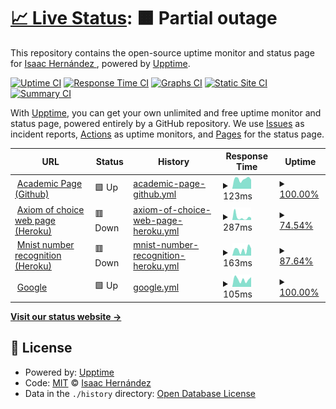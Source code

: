 # [📈 Live Status](https://demo.upptime.js.org): <!--live status--> **🟧 Partial outage**

This repository contains the open-source uptime monitor and status page for [Isaac Hernández ](https://axiom-of-choice.herokuapp.com/), powered by [Upptime](https://github.com/upptime/upptime).

[![Uptime CI](https://github.com/axiom-of-choice/uptime/workflows/Uptime%20CI/badge.svg)](https://github.com/axiom-of-choice/uptime/actions?query=workflow%3A%22Uptime+CI%22)
[![Response Time CI](https://github.com/axiom-of-choice/uptime/workflows/Response%20Time%20CI/badge.svg)](https://github.com/axiom-of-choice/uptime/actions?query=workflow%3A%22Response+Time+CI%22)
[![Graphs CI](https://github.com/axiom-of-choice/uptime/workflows/Graphs%20CI/badge.svg)](https://github.com/axiom-of-choice/uptime/actions?query=workflow%3A%22Graphs+CI%22)
[![Static Site CI](https://github.com/axiom-of-choice/uptime/workflows/Static%20Site%20CI/badge.svg)](https://github.com/axiom-of-choice/uptime/actions?query=workflow%3A%22Static+Site+CI%22)
[![Summary CI](https://github.com/axiom-of-choice/uptime/workflows/Summary%20CI/badge.svg)](https://github.com/axiom-of-choice/uptime/actions?query=workflow%3A%22Summary+CI%22)

With [Upptime](https://upptime.js.org), you can get your own unlimited and free uptime monitor and status page, powered entirely by a GitHub repository. We use [Issues](https://github.com/axiom-of-choice/uptime/issues) as incident reports, [Actions](https://github.com/axiom-of-choice/uptime/actions) as uptime monitors, and [Pages](https://demo.upptime.js.org) for the status page.

<!--start: status pages-->
<!-- This summary is generated by Upptime (https://github.com/upptime/upptime) -->
<!-- Do not edit this manually, your changes will be overwritten -->
<!-- prettier-ignore -->
| URL | Status | History | Response Time | Uptime |
| --- | ------ | ------- | ------------- | ------ |
| <img alt="" src="https://favicons.githubusercontent.com/axiom-of-choice.github.io" height="13"> [Academic Page (Github)](https://axiom-of-choice.github.io/) | 🟩 Up | [academic-page-github.yml](https://github.com/axiom-of-choice/uptime/commits/HEAD/history/academic-page-github.yml) | <details><summary><img alt="Response time graph" src="./graphs/academic-page-github/response-time-week.png" height="20"> 123ms</summary><br><a href="https://demo.upptime.js.org/history/academic-page-github"><img alt="Response time 103" src="https://img.shields.io/endpoint?url=https%3A%2F%2Fraw.githubusercontent.com%2Faxiom-of-choice%2Fuptime%2FHEAD%2Fapi%2Facademic-page-github%2Fresponse-time.json"></a><br><a href="https://demo.upptime.js.org/history/academic-page-github"><img alt="24-hour response time 114" src="https://img.shields.io/endpoint?url=https%3A%2F%2Fraw.githubusercontent.com%2Faxiom-of-choice%2Fuptime%2FHEAD%2Fapi%2Facademic-page-github%2Fresponse-time-day.json"></a><br><a href="https://demo.upptime.js.org/history/academic-page-github"><img alt="7-day response time 123" src="https://img.shields.io/endpoint?url=https%3A%2F%2Fraw.githubusercontent.com%2Faxiom-of-choice%2Fuptime%2FHEAD%2Fapi%2Facademic-page-github%2Fresponse-time-week.json"></a><br><a href="https://demo.upptime.js.org/history/academic-page-github"><img alt="30-day response time 98" src="https://img.shields.io/endpoint?url=https%3A%2F%2Fraw.githubusercontent.com%2Faxiom-of-choice%2Fuptime%2FHEAD%2Fapi%2Facademic-page-github%2Fresponse-time-month.json"></a><br><a href="https://demo.upptime.js.org/history/academic-page-github"><img alt="1-year response time 103" src="https://img.shields.io/endpoint?url=https%3A%2F%2Fraw.githubusercontent.com%2Faxiom-of-choice%2Fuptime%2FHEAD%2Fapi%2Facademic-page-github%2Fresponse-time-year.json"></a></details> | <details><summary><a href="https://demo.upptime.js.org/history/academic-page-github">100.00%</a></summary><a href="https://demo.upptime.js.org/history/academic-page-github"><img alt="All-time uptime 100.00%" src="https://img.shields.io/endpoint?url=https%3A%2F%2Fraw.githubusercontent.com%2Faxiom-of-choice%2Fuptime%2FHEAD%2Fapi%2Facademic-page-github%2Fuptime.json"></a><br><a href="https://demo.upptime.js.org/history/academic-page-github"><img alt="24-hour uptime 100.00%" src="https://img.shields.io/endpoint?url=https%3A%2F%2Fraw.githubusercontent.com%2Faxiom-of-choice%2Fuptime%2FHEAD%2Fapi%2Facademic-page-github%2Fuptime-day.json"></a><br><a href="https://demo.upptime.js.org/history/academic-page-github"><img alt="7-day uptime 100.00%" src="https://img.shields.io/endpoint?url=https%3A%2F%2Fraw.githubusercontent.com%2Faxiom-of-choice%2Fuptime%2FHEAD%2Fapi%2Facademic-page-github%2Fuptime-week.json"></a><br><a href="https://demo.upptime.js.org/history/academic-page-github"><img alt="30-day uptime 100.00%" src="https://img.shields.io/endpoint?url=https%3A%2F%2Fraw.githubusercontent.com%2Faxiom-of-choice%2Fuptime%2FHEAD%2Fapi%2Facademic-page-github%2Fuptime-month.json"></a><br><a href="https://demo.upptime.js.org/history/academic-page-github"><img alt="1-year uptime 100.00%" src="https://img.shields.io/endpoint?url=https%3A%2F%2Fraw.githubusercontent.com%2Faxiom-of-choice%2Fuptime%2FHEAD%2Fapi%2Facademic-page-github%2Fuptime-year.json"></a></details>
| <img alt="" src="https://favicons.githubusercontent.com/axiom-of-choice.herokuapp.com" height="13"> [Axiom of choice web page (Heroku)](https://axiom-of-choice.herokuapp.com/) | 🟥 Down | [axiom-of-choice-web-page-heroku.yml](https://github.com/axiom-of-choice/uptime/commits/HEAD/history/axiom-of-choice-web-page-heroku.yml) | <details><summary><img alt="Response time graph" src="./graphs/axiom-of-choice-web-page-heroku/response-time-week.png" height="20"> 287ms</summary><br><a href="https://demo.upptime.js.org/history/axiom-of-choice-web-page-heroku"><img alt="Response time 413" src="https://img.shields.io/endpoint?url=https%3A%2F%2Fraw.githubusercontent.com%2Faxiom-of-choice%2Fuptime%2FHEAD%2Fapi%2Faxiom-of-choice-web-page-heroku%2Fresponse-time.json"></a><br><a href="https://demo.upptime.js.org/history/axiom-of-choice-web-page-heroku"><img alt="24-hour response time 223" src="https://img.shields.io/endpoint?url=https%3A%2F%2Fraw.githubusercontent.com%2Faxiom-of-choice%2Fuptime%2FHEAD%2Fapi%2Faxiom-of-choice-web-page-heroku%2Fresponse-time-day.json"></a><br><a href="https://demo.upptime.js.org/history/axiom-of-choice-web-page-heroku"><img alt="7-day response time 287" src="https://img.shields.io/endpoint?url=https%3A%2F%2Fraw.githubusercontent.com%2Faxiom-of-choice%2Fuptime%2FHEAD%2Fapi%2Faxiom-of-choice-web-page-heroku%2Fresponse-time-week.json"></a><br><a href="https://demo.upptime.js.org/history/axiom-of-choice-web-page-heroku"><img alt="30-day response time 449" src="https://img.shields.io/endpoint?url=https%3A%2F%2Fraw.githubusercontent.com%2Faxiom-of-choice%2Fuptime%2FHEAD%2Fapi%2Faxiom-of-choice-web-page-heroku%2Fresponse-time-month.json"></a><br><a href="https://demo.upptime.js.org/history/axiom-of-choice-web-page-heroku"><img alt="1-year response time 413" src="https://img.shields.io/endpoint?url=https%3A%2F%2Fraw.githubusercontent.com%2Faxiom-of-choice%2Fuptime%2FHEAD%2Fapi%2Faxiom-of-choice-web-page-heroku%2Fresponse-time-year.json"></a></details> | <details><summary><a href="https://demo.upptime.js.org/history/axiom-of-choice-web-page-heroku">74.54%</a></summary><a href="https://demo.upptime.js.org/history/axiom-of-choice-web-page-heroku"><img alt="All-time uptime 93.12%" src="https://img.shields.io/endpoint?url=https%3A%2F%2Fraw.githubusercontent.com%2Faxiom-of-choice%2Fuptime%2FHEAD%2Fapi%2Faxiom-of-choice-web-page-heroku%2Fuptime.json"></a><br><a href="https://demo.upptime.js.org/history/axiom-of-choice-web-page-heroku"><img alt="24-hour uptime 0.00%" src="https://img.shields.io/endpoint?url=https%3A%2F%2Fraw.githubusercontent.com%2Faxiom-of-choice%2Fuptime%2FHEAD%2Fapi%2Faxiom-of-choice-web-page-heroku%2Fuptime-day.json"></a><br><a href="https://demo.upptime.js.org/history/axiom-of-choice-web-page-heroku"><img alt="7-day uptime 74.54%" src="https://img.shields.io/endpoint?url=https%3A%2F%2Fraw.githubusercontent.com%2Faxiom-of-choice%2Fuptime%2FHEAD%2Fapi%2Faxiom-of-choice-web-page-heroku%2Fuptime-week.json"></a><br><a href="https://demo.upptime.js.org/history/axiom-of-choice-web-page-heroku"><img alt="30-day uptime 94.14%" src="https://img.shields.io/endpoint?url=https%3A%2F%2Fraw.githubusercontent.com%2Faxiom-of-choice%2Fuptime%2FHEAD%2Fapi%2Faxiom-of-choice-web-page-heroku%2Fuptime-month.json"></a><br><a href="https://demo.upptime.js.org/history/axiom-of-choice-web-page-heroku"><img alt="1-year uptime 93.12%" src="https://img.shields.io/endpoint?url=https%3A%2F%2Fraw.githubusercontent.com%2Faxiom-of-choice%2Fuptime%2FHEAD%2Fapi%2Faxiom-of-choice-web-page-heroku%2Fuptime-year.json"></a></details>
| <img alt="" src="https://favicons.githubusercontent.com/num-recognizer.herokuapp.com" height="13"> [Mnist number recognition (Heroku)](https://num-recognizer.herokuapp.com/) | 🟥 Down | [mnist-number-recognition-heroku.yml](https://github.com/axiom-of-choice/uptime/commits/HEAD/history/mnist-number-recognition-heroku.yml) | <details><summary><img alt="Response time graph" src="./graphs/mnist-number-recognition-heroku/response-time-week.png" height="20"> 163ms</summary><br><a href="https://demo.upptime.js.org/history/mnist-number-recognition-heroku"><img alt="Response time 511" src="https://img.shields.io/endpoint?url=https%3A%2F%2Fraw.githubusercontent.com%2Faxiom-of-choice%2Fuptime%2FHEAD%2Fapi%2Fmnist-number-recognition-heroku%2Fresponse-time.json"></a><br><a href="https://demo.upptime.js.org/history/mnist-number-recognition-heroku"><img alt="24-hour response time 196" src="https://img.shields.io/endpoint?url=https%3A%2F%2Fraw.githubusercontent.com%2Faxiom-of-choice%2Fuptime%2FHEAD%2Fapi%2Fmnist-number-recognition-heroku%2Fresponse-time-day.json"></a><br><a href="https://demo.upptime.js.org/history/mnist-number-recognition-heroku"><img alt="7-day response time 163" src="https://img.shields.io/endpoint?url=https%3A%2F%2Fraw.githubusercontent.com%2Faxiom-of-choice%2Fuptime%2FHEAD%2Fapi%2Fmnist-number-recognition-heroku%2Fresponse-time-week.json"></a><br><a href="https://demo.upptime.js.org/history/mnist-number-recognition-heroku"><img alt="30-day response time 577" src="https://img.shields.io/endpoint?url=https%3A%2F%2Fraw.githubusercontent.com%2Faxiom-of-choice%2Fuptime%2FHEAD%2Fapi%2Fmnist-number-recognition-heroku%2Fresponse-time-month.json"></a><br><a href="https://demo.upptime.js.org/history/mnist-number-recognition-heroku"><img alt="1-year response time 511" src="https://img.shields.io/endpoint?url=https%3A%2F%2Fraw.githubusercontent.com%2Faxiom-of-choice%2Fuptime%2FHEAD%2Fapi%2Fmnist-number-recognition-heroku%2Fresponse-time-year.json"></a></details> | <details><summary><a href="https://demo.upptime.js.org/history/mnist-number-recognition-heroku">87.64%</a></summary><a href="https://demo.upptime.js.org/history/mnist-number-recognition-heroku"><img alt="All-time uptime 75.97%" src="https://img.shields.io/endpoint?url=https%3A%2F%2Fraw.githubusercontent.com%2Faxiom-of-choice%2Fuptime%2FHEAD%2Fapi%2Fmnist-number-recognition-heroku%2Fuptime.json"></a><br><a href="https://demo.upptime.js.org/history/mnist-number-recognition-heroku"><img alt="24-hour uptime 100.00%" src="https://img.shields.io/endpoint?url=https%3A%2F%2Fraw.githubusercontent.com%2Faxiom-of-choice%2Fuptime%2FHEAD%2Fapi%2Fmnist-number-recognition-heroku%2Fuptime-day.json"></a><br><a href="https://demo.upptime.js.org/history/mnist-number-recognition-heroku"><img alt="7-day uptime 87.64%" src="https://img.shields.io/endpoint?url=https%3A%2F%2Fraw.githubusercontent.com%2Faxiom-of-choice%2Fuptime%2FHEAD%2Fapi%2Fmnist-number-recognition-heroku%2Fuptime-week.json"></a><br><a href="https://demo.upptime.js.org/history/mnist-number-recognition-heroku"><img alt="30-day uptime 72.76%" src="https://img.shields.io/endpoint?url=https%3A%2F%2Fraw.githubusercontent.com%2Faxiom-of-choice%2Fuptime%2FHEAD%2Fapi%2Fmnist-number-recognition-heroku%2Fuptime-month.json"></a><br><a href="https://demo.upptime.js.org/history/mnist-number-recognition-heroku"><img alt="1-year uptime 75.97%" src="https://img.shields.io/endpoint?url=https%3A%2F%2Fraw.githubusercontent.com%2Faxiom-of-choice%2Fuptime%2FHEAD%2Fapi%2Fmnist-number-recognition-heroku%2Fuptime-year.json"></a></details>
| <img alt="" src="https://favicons.githubusercontent.com/www.google.com" height="13"> [Google](https://www.google.com) | 🟩 Up | [google.yml](https://github.com/axiom-of-choice/uptime/commits/HEAD/history/google.yml) | <details><summary><img alt="Response time graph" src="./graphs/google/response-time-week.png" height="20"> 105ms</summary><br><a href="https://demo.upptime.js.org/history/google"><img alt="Response time 110" src="https://img.shields.io/endpoint?url=https%3A%2F%2Fraw.githubusercontent.com%2Faxiom-of-choice%2Fuptime%2FHEAD%2Fapi%2Fgoogle%2Fresponse-time.json"></a><br><a href="https://demo.upptime.js.org/history/google"><img alt="24-hour response time 138" src="https://img.shields.io/endpoint?url=https%3A%2F%2Fraw.githubusercontent.com%2Faxiom-of-choice%2Fuptime%2FHEAD%2Fapi%2Fgoogle%2Fresponse-time-day.json"></a><br><a href="https://demo.upptime.js.org/history/google"><img alt="7-day response time 105" src="https://img.shields.io/endpoint?url=https%3A%2F%2Fraw.githubusercontent.com%2Faxiom-of-choice%2Fuptime%2FHEAD%2Fapi%2Fgoogle%2Fresponse-time-week.json"></a><br><a href="https://demo.upptime.js.org/history/google"><img alt="30-day response time 99" src="https://img.shields.io/endpoint?url=https%3A%2F%2Fraw.githubusercontent.com%2Faxiom-of-choice%2Fuptime%2FHEAD%2Fapi%2Fgoogle%2Fresponse-time-month.json"></a><br><a href="https://demo.upptime.js.org/history/google"><img alt="1-year response time 110" src="https://img.shields.io/endpoint?url=https%3A%2F%2Fraw.githubusercontent.com%2Faxiom-of-choice%2Fuptime%2FHEAD%2Fapi%2Fgoogle%2Fresponse-time-year.json"></a></details> | <details><summary><a href="https://demo.upptime.js.org/history/google">100.00%</a></summary><a href="https://demo.upptime.js.org/history/google"><img alt="All-time uptime 100.00%" src="https://img.shields.io/endpoint?url=https%3A%2F%2Fraw.githubusercontent.com%2Faxiom-of-choice%2Fuptime%2FHEAD%2Fapi%2Fgoogle%2Fuptime.json"></a><br><a href="https://demo.upptime.js.org/history/google"><img alt="24-hour uptime 100.00%" src="https://img.shields.io/endpoint?url=https%3A%2F%2Fraw.githubusercontent.com%2Faxiom-of-choice%2Fuptime%2FHEAD%2Fapi%2Fgoogle%2Fuptime-day.json"></a><br><a href="https://demo.upptime.js.org/history/google"><img alt="7-day uptime 100.00%" src="https://img.shields.io/endpoint?url=https%3A%2F%2Fraw.githubusercontent.com%2Faxiom-of-choice%2Fuptime%2FHEAD%2Fapi%2Fgoogle%2Fuptime-week.json"></a><br><a href="https://demo.upptime.js.org/history/google"><img alt="30-day uptime 100.00%" src="https://img.shields.io/endpoint?url=https%3A%2F%2Fraw.githubusercontent.com%2Faxiom-of-choice%2Fuptime%2FHEAD%2Fapi%2Fgoogle%2Fuptime-month.json"></a><br><a href="https://demo.upptime.js.org/history/google"><img alt="1-year uptime 100.00%" src="https://img.shields.io/endpoint?url=https%3A%2F%2Fraw.githubusercontent.com%2Faxiom-of-choice%2Fuptime%2FHEAD%2Fapi%2Fgoogle%2Fuptime-year.json"></a></details>

<!--end: status pages-->

[**Visit our status website →**](https://demo.upptime.js.org)

## 📄 License

- Powered by: [Upptime](https://github.com/upptime/upptime)
- Code: [MIT](./LICENSE) © [Isaac Hernández ](https://axiom-of-choice.herokuapp.com/)
- Data in the `./history` directory: [Open Database License](https://opendatacommons.org/licenses/odbl/1-0/)
